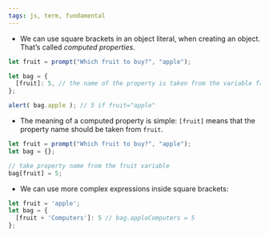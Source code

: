 ```yaml
---
tags: js, term, fundamental
---
```


- We can use square brackets in an object literal, when creating an object. That’s called _computed properties_.

```js
let fruit = prompt("Which fruit to buy?", "apple");

let bag = {
  [fruit]: 5, // the name of the property is taken from the variable fruit
};

alert( bag.apple ); // 5 if fruit="apple"
```

- The meaning of a computed property is simple: `[fruit]` means that the property name should be taken from `fruit`.

```js
let fruit = prompt("Which fruit to buy?", "apple");
let bag = {};

// take property name from the fruit variable
bag[fruit] = 5;
```

- We can use more complex expressions inside square brackets:

```javascript
let fruit = 'apple';
let bag = {
  [fruit + 'Computers']: 5 // bag.appleComputers = 5
};
```